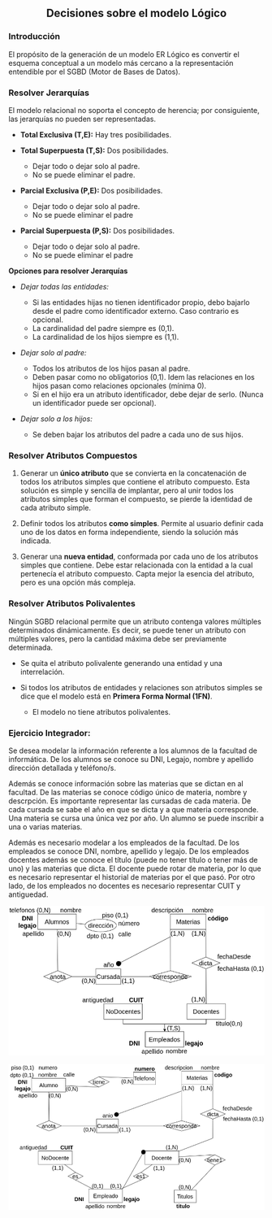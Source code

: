 <div>
<h2 align="center">Decisiones sobre el modelo Lógico</h2>
</div>

### Introducción
El propósito de la generación de un modelo ER Lógico es convertir el esquema conceptual a un modelo más cercano a la representación entendible por el SGBD (Motor de Bases de Datos).

### Resolver Jerarquías
El modelo relacional no soporta el concepto de herencia; por consiguiente, las jerarquías no pueden ser representadas.

- **Total Exclusiva (T,E):** Hay tres posibilidades.

- **Total Superpuesta (T,S):** Dos posibilidades. 
	- Dejar todo o dejar solo al padre.
	- No se puede eliminar el padre.
	
- **Parcial Exclusiva (P,E):** Dos posibilidades. 
	- Dejar todo o dejar solo al padre.
	- No se puede eliminar el padre
	
- **Parcial Superpuesta (P,S):** Dos posibilidades. 
	- Dejar todo o dejar solo al padre.
	- No se puede eliminar el padre

**Opciones para resolver Jerarquías**

- _Dejar todas las entidades:_ 
	- Si las entidades hijas no tienen identificador propio, debo bajarlo desde el padre como identificador externo. Caso contrario es opcional.
	- La cardinalidad del padre siempre es (0,1).
	- La cardinalidad de los hijos siempre es (1,1).
	
- _Dejar solo al padre:_
	- Todos los atributos de los hijos pasan al padre.
	- Deben pasar como no obligatorios (0,1). Idem las relaciones en los hijos pasan como relaciones opcionales (mínima 0).
	- Si en el hijo era un atributo identificador, debe dejar de serlo. (Nunca un identificador puede ser opcional).
	
- _Dejar solo a los hijos:_
	- Se deben bajar los atributos del padre a cada uno de sus hijos.

### Resolver Atributos Compuestos

1. Generar un **único atributo** que se convierta en la concatenación de todos los atributos simples que contiene el atributo compuesto. Esta solución es simple y sencilla de implantar, pero al unir todos los atributos simples que forman el compuesto, se pierde la identidad de cada atributo simple.

2. Definir todos los atributos **como simples**. Permite al usuario definir cada uno de los datos en forma independiente, siendo la solución más indicada.

3. Generar una **nueva entidad**, conformada por cada uno de los atributos simples que contiene. Debe estar relacionada con la entidad a la cual pertenecía el atributo compuesto. Capta mejor la esencia del atributo, pero es una opción más compleja.

### Resolver Atributos Polivalentes
Ningún SGBD relacional permite que un atributo contenga valores múltiples determinados dinámicamente. Es decir, se puede tener un atributo con múltiples valores, pero la cantidad máxima debe ser previamente determinada.

- Se quita el atributo polivalente generando una entidad y una interrelación.

- Si todos los atributos de entidades y relaciones son atributos simples se dice que el modelo está en **Primera Forma Normal (1FN)**.
	- El modelo no tiene atributos polivalentes.
	

### Ejercicio Integrador:

Se desea modelar la información referente a los alumnos de la facultad de informática. De los alumnos se conoce su DNI, Legajo, nombre y apellido dirección detallada y teléfono/s.

Además se conoce información sobre las materias que se dictan en al facultad. De las materias se conoce código único de materia, nombre y descrpción. Es importante representar las cursadas de cada materia. De cada cursada se sabe el año en que se dicta y a que materia corresponde. Una materia se cursa una única vez por año. Un alumno se puede inscribir a una o varias materias.

Además es necesario modelar a los empleados de la facultad. De los empleados se conoce DNI, nombre, apellido y legajo. De los empleados docentes además se conoce el título (puede no tener título o tener más de uno) y las materias que dicta. El docente puede rotar de materia, por lo que es necesario representar el historial de materias por el que pasó. Por otro lado, de los empleados no docentes es necesario representar CUIT y antiguedad.

![ejercicioIntegrador_Conceptual](./drawios-png/ejercicioIntegrador_Conceptual.drawio.png)

![ejercicioIntegrador_Logico](./drawios-png/ejercicioIntegrador_Logico.drawio.png)

